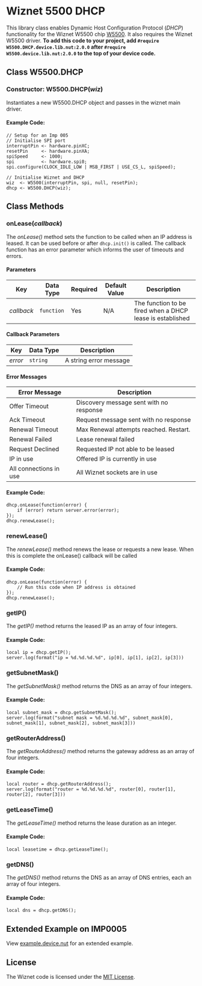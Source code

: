 # Wiznet 5500 DHCP

This library class enables Dynamic Host Configuration Protocol (*DHCP*) functionality for the Wiznet W5500 chip [W5500](http://wizwiki.net/wiki/lib/exe/fetch.php?media=products:w5500:w5500_ds_v106e_141230.pdf). It also requires the Wiznet W5500 driver.
**To add this code to your project, add `#require W5500.DHCP.device.lib.nut:2.0.0` after `#require W5500.device.lib.nut:2.0.0` to the top of your device code.**

## Class W5500.DHCP

### Constructor: W5500.DHCP(*wiz*)
Instantiates a new W5500.DHCP object and passes in the wiznet main driver.

#### Example Code:
```squirrel
// Setup for an Imp 005
// Initialise SPI port
interruptPin <- hardware.pinXC;
resetPin     <- hardware.pinXA;
spiSpeed     <- 1000;
spi          <- hardware.spi0;
spi.configure(CLOCK_IDLE_LOW | MSB_FIRST | USE_CS_L, spiSpeed);

// Initialise Wiznet and DHCP
wiz  <- W5500(interruptPin, spi, null, resetPin);
dhcp <- W5500.DHCP(wiz);
```

## Class Methods

### onLease(*callback*)
The *onLease()* method sets the function to be called when an IP address is leased. It can be used before or after `dhcp.init()` is called. The callback function has an error parameter which informs the user of timeouts and errors.

#### Parameters
| Key                  | Data Type   | Required | Default Value | Description                                                    |
| -------------------- | ----------- | -------- | ------------- | -------------------------------------------------------------- |
| *callback* | `function`| Yes| N/A| The function to be fired when a DHCP lease is established   |

#### Callback Parameters
| Key        | Data Type   |Description                                       |
| -----------| ----------- |------------------------------------------------- |
| *error*    | `string`    | A string error message                           |

#### Error Messages
|Error Message                  | Description                                 |
|-------------------------------|---------------------------------------------|
|Offer Timeout             		|Discovery message sent with no response      |
|Ack Timeout               		|Request message sent with no response        |
|Renewal Timeout           		|Max Renewal attempts reached. Restart.       |
|Renewal Failed                 |Lease renewal failed                         |
|Request Declined               |Requested IP not able to be leased           |
|IP in use                      |Offered IP is currently in use               |
|All connections in use         |All Wiznet sockets are in use                |



#### Example Code:
```squirrel
dhcp.onLease(function(error) {
    if (error) return server.error(error);
});
dhcp.renewLease();
```

### renewLease()
The *renewLease()* method renews the lease or requests a new lease. When this is complete the onLease() callback will be called

#### Example Code:
```squirrel
dhcp.onLease(function(error) {
    // Run this code when IP address is obtained
});
dhcp.renewLease();
```


### getIP()
The *getIP()* method returns the leased IP as an array of four integers.

#### Example Code:
```squirrel
local ip = dhcp.getIP();
server.log(format("ip = %d.%d.%d.%d", ip[0], ip[1], ip[2], ip[3]))
```


### getSubnetMask()
The *getSubnetMask()* method returns the DNS as an array of four integers.

#### Example Code:
```squirrel
local subnet_mask = dhcp.getSubnetMask();
server.log(format("subnet mask = %d.%d.%d.%d", subnet_mask[0], subnet_mask[1], subnet_mask[2], subnet_mask[3]))
```


### getRouterAddress()
The *getRouterAddress()* method returns the gateway address as an array of four integers.

#### Example Code:
```squirrel
local router = dhcp.getRouterAddress();
server.log(format("router = %d.%d.%d.%d", router[0], router[1], router[2], router[3]))
```


### getLeaseTime()
The *getLeaseTime()* method returns the lease duration as an integer.

#### Example Code:
```squirrel
local leasetime = dhcp.getLeaseTime();
```


### getDNS()
The *getDNS()* method returns the DNS as an array of DNS entries, each an array of four integers.

#### Example Code:
```squirrel
local dns = dhcp.getDNS();
```



## Extended Example on IMP0005
View [example.device.nut](example.device.nut) for an extended example.

## License
The Wiznet code is licensed under the [MIT License](./LICENSE).
